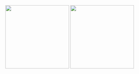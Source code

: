  <img src="[이미지주소](https://github.com/user-attachments/assets/3d6ebda5-e266-4dda-b998-3ac37e4e0882).png" width="200" height="200"/>

  <img src="이미지주소.png" width="200" height="200"/>
